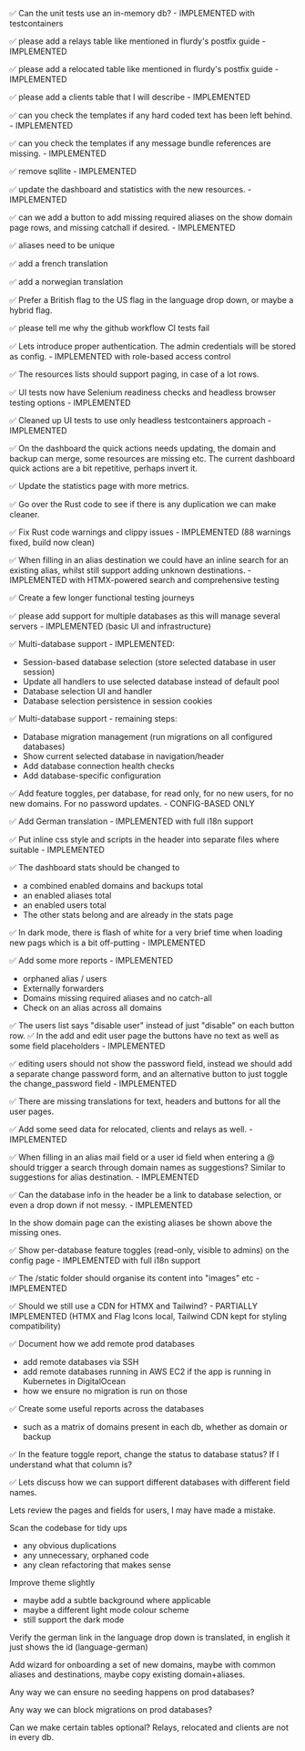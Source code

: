 ✅ Can the unit tests use an in-memory db? - IMPLEMENTED with testcontainers

✅ please add a relays table like mentioned in flurdy's postfix guide - IMPLEMENTED

✅ please add a relocated table like mentioned in flurdy's postfix guide - IMPLEMENTED

✅ please add a clients table that I will describe - IMPLEMENTED

✅ can you check the templates if any hard coded text has been left behind. - IMPLEMENTED

✅ can you check the templates if any message bundle references are missing. - IMPLEMENTED

✅ remove sqllite - IMPLEMENTED

✅ update the dashboard and statistics with the new resources. - IMPLEMENTED

✅ can we add a button to add missing required aliases on the show domain page rows, and missing catchall if desired. - IMPLEMENTED

✅ aliases need to be unique

✅ add a french translation

✅ add a norwegian translation

✅ Prefer a British flag to the US flag in the language drop down, or maybe a hybrid flag.

✅ please tell me why the github workflow CI tests fail

✅ Lets introduce proper authentication. The admin credentials will be stored as config. - IMPLEMENTED with role-based access control

✅ The resources lists should support paging, in case of a lot rows.

✅ UI tests now have Selenium readiness checks and headless browser testing options - IMPLEMENTED

✅ Cleaned up UI tests to use only headless testcontainers approach - IMPLEMENTED

✅  On the dashboard the quick actions needs updating, the domain and backup can merge, some resources are missing etc.
The current dashboard quick actions are a bit repetitive, perhaps invert it.

✅ Update the statistics page with more metrics.

✅ Go over the Rust code to see if there is any duplication we can make cleaner.

✅ Fix Rust code warnings and clippy issues - IMPLEMENTED (88 warnings fixed, build now clean)

✅ When filling in an alias destination we could have an inline search for an existing alias, whilst still support adding unknown destinations. - IMPLEMENTED with HTMX-powered search and comprehensive testing

✅ Create a few longer functional testing journeys

✅ please add support for multiple databases as this will manage several servers - IMPLEMENTED (basic UI and infrastructure)

✅ Multi-database support - IMPLEMENTED:
  - Session-based database selection (store selected database in user session)
  - Update all handlers to use selected database instead of default pool
  - Database selection UI and handler
  - Database selection persistence in session cookies

✅ Multi-database support - remaining steps:
  - Database migration management (run migrations on all configured databases)
  - Show current selected database in navigation/header
  - Add database connection health checks
  - Add database-specific configuration

✅ Add feature toggles, per database, for read only, for no new users, for no new domains. For no password updates. - CONFIG-BASED ONLY

✅ Add German translation - IMPLEMENTED with full i18n support

✅ Put inline css style and scripts in the header into separate files where suitable - IMPLEMENTED

✅ The dashboard stats should be changed to
  - a combined enabled domains and backups total
  - an enabled aliases total
  - an enabled users total
  - The other stats belong and are already in the stats page

✅ In dark mode, there is flash of white for a very brief time when loading new pags which is a bit off-putting - IMPLEMENTED

✅ Add some more reports - IMPLEMENTED
   - orphaned alias / users
   - Externally forwarders
   - Domains missing required aliases and no catch-all
   - Check on an alias across all domains

✅ The users list says "disable user" instead of just "disable" on each button row.
✅ In the add and edit user page the buttons have no text as well as some field placeholders - IMPLEMENTED

✅ editing users should not show the password field, instead we should add a separate change password form, and an alternative button to just toggle the change_password field - IMPLEMENTED

✅ There are missing translations for text, headers and buttons for all the user pages.

✅ Add some seed data for relocated, clients and relays as well. - IMPLEMENTED

✅ When filling in an alias mail field or a user id field when entering a @ should trigger a search through domain names as suggestions? Similar to suggestions for alias destination. - IMPLEMENTED

✅ Can the database info in the header be a link to database selection, or even a drop down if not messy. - IMPLEMENTED

In the show domain page can the existing aliases be shown above the missing ones.

✅ Show per-database feature toggles (read-only, visible to admins) on the config page - IMPLEMENTED with full i18n support

✅ The /static folder should organise its content into "images" etc - IMPLEMENTED

✅ Should we still use a CDN for HTMX and Tailwind? - PARTIALLY IMPLEMENTED (HTMX and Flag Icons local, Tailwind CDN kept for styling compatibility)

✅ Document how we add remote prod databases
  - add remote databases via SSH
  - add remote databases running in AWS EC2 if the app is running in Kubernetes in DigitalOcean
  - how we ensure no migration is run on those

✅ Create some useful reports across the databases
  - such as a matrix of domains present in each db, whether as domain or backup

✅ In the feature toggle report, change the status to database status? If I understand what that column is?

✅ Lets discuss how we can support different databases with different field names.

Lets review the pages and fields for users, I may have made a mistake.

Scan the codebase for tidy ups
  - any obvious duplications
  - any unnecessary, orphaned code
  - any clean refactoring that makes sense

Improve theme slightly
- maybe add a subtle background where applicable
- maybe a different light mode colour scheme
- still support the dark mode

Verify the german link in the language drop down is translated, in english it just shows the id (language-german)

Add wizard for onboarding a set of new domains, maybe with common aliases and destinations, maybe copy existing domain+aliases.

Any way we can ensure no seeding happens on prod databases?

Any way we can block migrations on prod databases?

Can we make certain tables optional? Relays, relocated and clients are not in every db.
